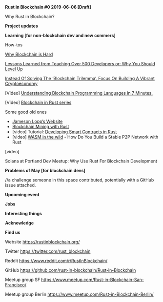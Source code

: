 **Rust in Blockchain #0 2019-06-06 [Draft]**



Why Rust in Blockchain?



**Project updates** 



**Learning [for non-blockchain dev and new commers]**

How-tos  

[Why Blockchain is Hard](https://medium.com/@jimmysong/why-blockchain-is-hard-60416ea4c5c)

[Lessons Learned from Teaching Over 500 Developers or: Why You Should Level Up](https://medium.com/@jimmysong/lessons-learned-from-teaching-over-500-developers-or-why-you-should-level-up-ad0e48bce067)

[Instead Of Solving The ‘Blockchain Trilemma’, Focus On Building A Vibrant Cryptoeconomy](https://medium.com/@kevinmobrien1/instead-of-solving-the-blockchain-trilemma-focus-on-building-a-vibrant-cryptoeconomy-7064acb41a26)

[Video] [Understanding Blockchain Programming Languages in 7 Minutes.](https://www.youtube.com/watch?v=HAOeR9Xh--A)

[Video] [Blockchain in Rust series](https://www.youtube.com/watch?v=vJdT05zl6jk&list=PL1rXPCvogp_SsWBI_JpXFypBDhbgXVrSE)

Some good old ones

- [Jameson Lopp’s Website](https://www.lopp.net/articles.html)
- [Blockchain Mining with Rust](https://www.innoq.com/en/blog/blockchain-mining-with-rust/) 
- [video] Tutorial: [Developing Smart Contracts in Rust ](https://www.youtube.com/watch?v=KqowajMbl7U)
- [video] [WASM in the wild](https://media.ccc.de/v/rustcologne.2018.11.wasm-in-the-wild) - How Do You Build a Stable P2P Network with Rust 

[video] 

Solana at Portland Dev Meetup: Why Use Rust For Blockchain Development 

**Problems of May [for blockchain devs]**

//a challenge someone in this space contributed, potentially with a GitHub issue attached.

**Upcoming event**



**Jobs**



**Interesting things**



**Acknowledge**



**Find us**

Website https://rustinblockchain.org/

Twitter https://twitter.com/rust_blockchain

Reddit https://www.reddit.com/r/RustInBlockchain/

GitHub https://github.com/rust-in-blockchain/Rust-in-Blockchain

Meetup group SF https://www.meetup.com/Rust-in-Blockchain-San-Francisco/

Meetup group Berlin https://www.meetup.com/Rust-in-Blockchain-Berlin/